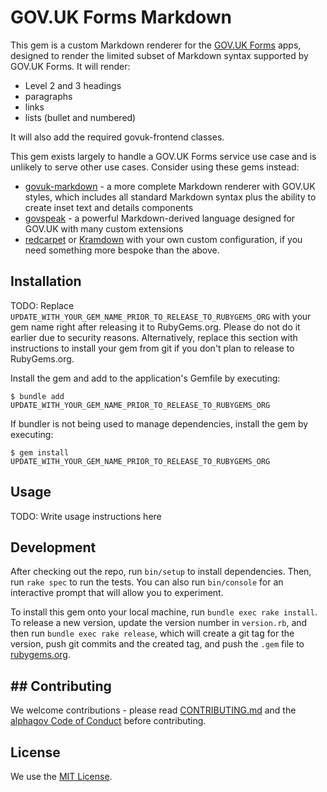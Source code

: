 # GOV.UK Forms Markdown

This gem is a custom Markdown renderer for the [GOV.UK Forms](https://www.forms.service.gov.uk) apps, designed to render the limited subset of Markdown syntax supported by GOV.UK Forms. It will render:

- Level 2 and 3 headings
- paragraphs
- links
- lists (bullet and numbered)

It will also add the required govuk-frontend classes.

This gem exists largely to handle a GOV.UK Forms service use case and is unlikely to serve other use cases. Consider using these gems instead:

- [govuk-markdown](https://github.com/DFE-Digital/govuk-markdown/) - a more complete Markdown renderer with GOV.UK styles, which includes all standard Markdown syntax plus the ability to create inset text and details components
- [govspeak](https://github.com/alphagov/govspeak) - a powerful Markdown-derived language designed for GOV.UK with many custom extensions
- [redcarpet](https://github.com/vmg/redcarpet) or [Kramdown](https://github.com/gettalong/kramdown) with your own custom configuration, if you need something more bespoke than the above.

## Installation

TODO: Replace `UPDATE_WITH_YOUR_GEM_NAME_PRIOR_TO_RELEASE_TO_RUBYGEMS_ORG` with your gem name right after releasing it to RubyGems.org. Please do not do it earlier due to security reasons. Alternatively, replace this section with instructions to install your gem from git if you don't plan to release to RubyGems.org.

Install the gem and add to the application's Gemfile by executing:

    $ bundle add UPDATE_WITH_YOUR_GEM_NAME_PRIOR_TO_RELEASE_TO_RUBYGEMS_ORG

If bundler is not being used to manage dependencies, install the gem by executing:

    $ gem install UPDATE_WITH_YOUR_GEM_NAME_PRIOR_TO_RELEASE_TO_RUBYGEMS_ORG

## Usage

TODO: Write usage instructions here

## Development

After checking out the repo, run `bin/setup` to install dependencies. Then, run `rake spec` to run the tests. You can also run `bin/console` for an interactive prompt that will allow you to experiment.

To install this gem onto your local machine, run `bundle exec rake install`. To release a new version, update the version number in `version.rb`, and then run `bundle exec rake release`, which will create a git tag for the version, push git commits and the created tag, and push the `.gem` file to [rubygems.org](https://rubygems.org).

## ## Contributing

We welcome contributions - please read [CONTRIBUTING.md](CONTRIBUTING.md) and the [alphagov Code of Conduct](https://github.com/alphagov/.github/blob/main/CODE_OF_CONDUCT.md) before contributing.

## License

We use the [MIT License](https://opensource.org/licenses/MIT).
